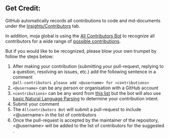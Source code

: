 ## Get Credit:  
  
GitHub automatically records all contributions to code and md-documents under the [Insights/Contributors](https://github.com/moja-global/About-moja-global/graphs/contributors) tab.  

In addition, moja global is using the [All Contributors Bot](https://allcontributors.org/) to recognize all contributors for a wide range of [possible contributions](https://allcontributors.org/docs/en/emoji-key).  

But if you would like to be recognized, please blow your own trumpet by follow the steps below:

1. After making your contribution (submitting your pull-request, replying to a question, resolving an issues, etc.) add the following sentence in a comment  
`@all-contributors please add <@username> for <contributions>`
1. `<@username>` can be any person or organisation with a GitHub account   
1. `<contributions>` can be any word from [this list](https://allcontributors.org/docs/en/emoji-key) but the bot will also use [basic Natural Language Parsing](https://github.com/all-contributors/all-contributors-bot/blob/master/src/tasks/processIssueComment/utils/parse-comment/index.js) to determine your contribution intent.
1. Submit your comment
1. The `Allcontributors Bot` will submit a pull-request to include <@username> in the list of contributors 
1. Once the pull-request is accepted by the maintainer of the repository, <@username> will be added to the list of contributors for the suggested <contribution>.
  
